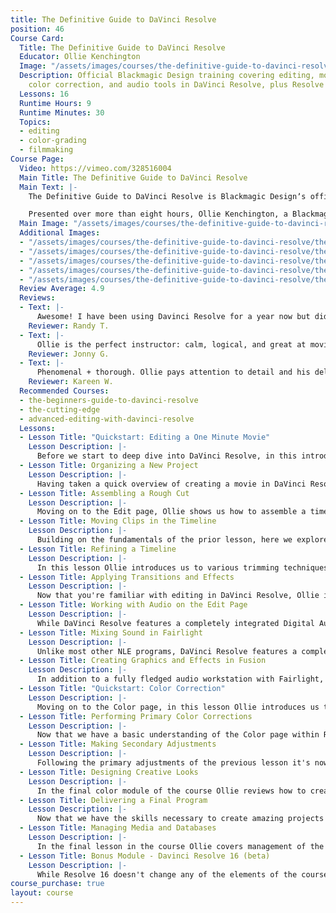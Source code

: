 ```yaml
---
title: The Definitive Guide to DaVinci Resolve
position: 46
Course Card:
  Title: The Definitive Guide to DaVinci Resolve
  Educator: Ollie Kenchington
  Image: "/assets/images/courses/the-definitive-guide-to-davinci-resolve/the- definitive-guide-to-davinci-resolve.jpg"
  Description: Official Blackmagic Design training covering editing, motion graphics,
    color correction, and audio tools in DaVinci Resolve, plus Resolve 16 updates.
  Lessons: 16
  Runtime Hours: 9
  Runtime Minutes: 30
  Topics:
  - editing
  - color-grading
  - filmmaking
Course Page:
  Video: https://vimeo.com/328516004
  Main Title: The Definitive Guide to DaVinci Resolve
  Main Text: |-
    The Definitive Guide to DaVinci Resolve is Blackmagic Designʼs official training course for people wanting to get a basic overview of the editing, motion graphics, color correction and audio tools in DaVinci Resolve.

    Presented over more than eight hours, Ollie Kenchington, a Blackmagic Design Certified Trainer, guides you through the fundamentals of this incredibly powerful program which prepares you for Blackmagic Design's own certification exam.
  Main Image: "/assets/images/courses/the-definitive-guide-to-davinci-resolve/the-definitive-guide-to-davinci-resolve-1.jpg"
  Additional Images: 
  - "/assets/images/courses/the-definitive-guide-to-davinci-resolve/the-definitive-guide-to-davinci-resolve-2.jpg"
  - "/assets/images/courses/the-definitive-guide-to-davinci-resolve/the-definitive-guide-to-davinci-resolve-3.jpg"
  - "/assets/images/courses/the-definitive-guide-to-davinci-resolve/the-definitive-guide-to-davinci-resolve-4.jpg"
  - "/assets/images/courses/the-definitive-guide-to-davinci-resolve/the-definitive-guide-to-davinci-resolve-5.jpg"
  - "/assets/images/courses/the-definitive-guide-to-davinci-resolve/the-definitive-guide-to-davinci-resolve-6.jpg"
  Review Average: 4.9
  Reviews:
  - Text: |-
      Awesome! I have been using Davinci Resolve for a year now but did only rough editing and using LUTs. This course gave me a deep insight into this incredible powerful tool. Thank you Ollie.
    Reviewer: Randy T.
  - Text: |-
      Ollie is the perfect instructor: calm, logical, and great at moving through the entire application's workflow on a step by step basis. An absolutely fabulous course for anyone looking to learn the essentials of how to operate DaVinci Resolve.
    Reviewer: Jonny G.
  - Text: |-
      Phenomenal + thorough. Ollie pays attention to detail and his delivery is clear. At no time does he assume that the viewer already knows something so he takes the time to explain everything he mentions. It's a lot of information which will have you being more equipped as a beginner. Looking forward to the rest of the Resolve courses.
    Reviewer: Kareen W.
  Recommended Courses:
  - the-beginners-guide-to-davinci-resolve
  - the-cutting-edge
  - advanced-editing-with-davinci-resolve
  Lessons:
  - Lesson Title: "Quickstart: Editing a One Minute Movie"
    Lesson Description: |-
      Before we start to deep dive into DaVinci Resolve, in this introductory module Ollie uses the project of a one-minute short movie to get you comfortable with many of the concepts that will be taught throughout the course.
  - Lesson Title: Organizing a New Project
    Lesson Description: |-
      Having taken a quick overview of creating a movie in DaVinci Resolve in the opening module, Ollie starts to explain the software in much more depth. In this lesson we look at creating and setting up a project, before going through the Media Pool and how to import, manage and sort clips to help with workflow.
  - Lesson Title: Assembling a Rough Cut
    Lesson Description: |-
      Moving on to the Edit page, Ollie shows us how to assemble a timeline, scrub through clips and create basic edits to assemble a rough cut.
  - Lesson Title: Moving Clips in the Timeline
    Lesson Description: |-
      Building on the fundamentals of the prior lesson, here we explore how easily DaVinci Resolve allows us to make more powerful edits.
  - Lesson Title: Refining a Timeline
    Lesson Description: |-
      In this lesson Ollie introduces us to various trimming techniques in DaVinci Resolve to help us refine the project edit.
  - Lesson Title: Applying Transitions and Effects
    Lesson Description: |-
      Now that you're familiar with editing in DaVinci Resolve, Ollie introduces us to transitions including fades, dissolves and more advanced filter effects.
  - Lesson Title: Working with Audio on the Edit Page
    Lesson Description: |-
      While DaVinci Resolve features a completely integrated Digital Audio Workstation (DAW) with Fairlight, it's also important to be able to manage basic audio parameters from within the Edit page, which is what Ollie walks us through in this lesson.
  - Lesson Title: Mixing Sound in Fairlight
    Lesson Description: |-
      Unlike most other NLE programs, DaVinci Resolve features a complete DAW inside the application with Fairlight, meaning you never have to leave Resolve to access incredibly powerful audio mixing and processing techniques. In this module Ollie steps through the Fairlight interface as well as fundamental operations and advanced techniques to help you get fantastic audio on any project.
  - Lesson Title: Creating Graphics and Effects in Fusion
    Lesson Description: |-
      In addition to a fully fledged audio workstation with Fairlight, DaVinci Resolve also includes a complete motion graphics, VFX and compositing application in the Fusion page. Here Ollie introduces us to working with Fusion, and shows us how to perform basic composites, motion titles and a complete green screen key with tracking.
  - Lesson Title: "Quickstart: Color Correction"
    Lesson Description: |-
      Moving on to the Color page, in this lesson Ollie introduces us to the very basics of color correction in DaVinci Resolve.
  - Lesson Title: Performing Primary Color Corrections
    Lesson Description: |-
      Now that we have a basic understanding of the Color page within Resolve, Ollie dives a little deeper to show how to make primary corrections to the sample project.
  - Lesson Title: Making Secondary Adjustments
    Lesson Description: |-
      Following the primary adjustments of the previous lesson it's now time to look at secondary corrections. Here Ollie looks at Resolve's powerful targeting tools including qualifiers and power windows to help target areas within the frame.
  - Lesson Title: Designing Creative Looks
    Lesson Description: |-
      In the final color module of the course Ollie reviews how to create creative looks in DaVinci Resolve, including working with LUTs.
  - Lesson Title: Delivering a Final Program
    Lesson Description: |-
      Now that we have the skills necessary to create amazing projects in DaVinci Resolve we move to the Delivery page where Ollie shows us how to export and queue projects for web, broadcast and more.
  - Lesson Title: Managing Media and Databases
    Lesson Description: |-
      In the final lesson in the course Ollie covers management of the DaVinci Resolve database and how to backup and administer your installation and media files.
  - Lesson Title: Bonus Module - Davinci Resolve 16 (beta)
    Lesson Description: |-
      While Resolve 16 doesn't change any of the elements of the course, in this bonus module Ollie breaks down the new features of Resolve 16's public beta including the new "Cut" page.
course_purchase: true
layout: course
---
```


